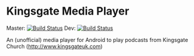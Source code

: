 # Kingsgate Media Player 

Master: [![Build Status](https://travis-ci.org/jonburney/KingsgateMediaPlayer-Android.svg?branch=master)](https://travis-ci.org/jonburney/KingsgateMediaPlayer-Android) Dev: [![Build Status](https://travis-ci.org/jonburney/KingsgateMediaPlayer-Android.svg?branch=dev)](https://travis-ci.org/jonburney/KingsgateMediaPlayer-Android)

An (unofficial) media player for Android to play podcasts from Kingsgate Church (http://www.kingsgateuk.com)